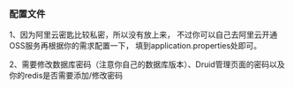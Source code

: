 ### 配置文件

1、因为阿里云密匙比较私密，所以没有放上来， 不过你可以自己去阿里云开通OSS服务再根据你的需求配置一下， 填到application.properties处即可。

2、需要修改数据库密码（注意你自己的数据库版本）、Druid管理页面的密码以及你的redis是否需要添加/修改密码